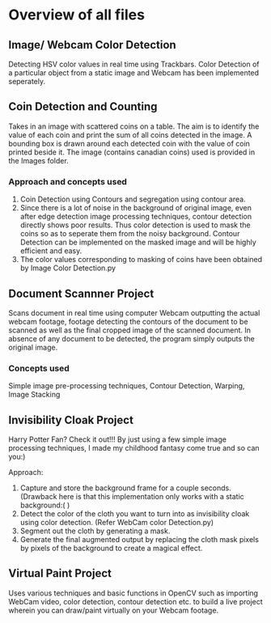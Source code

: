 # Overview of all files

## Image/ Webcam Color Detection
Detecting HSV color values in real time using Trackbars. Color Detection of a particular object from a static image and Webcam has been implemented seperately.

## Coin Detection and Counting
Takes in an image with scattered coins on a table. The aim is to identify the value of each coin and print the sum of all coins detected in the image. A bounding box is drawn around each detected coin with the value of coin printed beside it. The image (contains canadian coins) used is provided in the Images folder.

### Approach and concepts used
1. Coin Detection using Contours and segregation using contour area.
2. Since there is a lot of noise in the background of original image, even after edge detection image processing techniques, contour detection directly shows poor results. 
   Thus color detection is used to mask the coins so as to seperate them from the noisy background. Contour Detection can be implemented on the masked image and will be highly    efficient and easy.
3. The color values corresponding to masking of coins have been obtained by Image Color Detection.py

## Document Scannner Project
Scans document in real time using computer Webcam outputting the actual webcam footage, footage detecting the contours of the document to be scanned as well as the final cropped image of the scanned document. In absence of any document to be detected, the program simply outputs the original image.

### Concepts used
Simple image pre-processing techniques, Contour Detection, Warping, Image Stacking

## Invisibility Cloak Project
Harry Potter Fan? Check it out!!! By just using a few simple image processing techniques, I made my childhood fantasy come true and so can you:)

Approach:
1. Capture and store the background frame for a couple seconds. (Drawback here is that this implementation only works with a static background:( )
2. Detect the color of the cloth you want to turn into as invisibility cloak using color detection. (Refer WebCam color Detection.py)
3. Segment out the cloth by generating a mask. 
4. Generate the final augmented output by replacing the cloth mask pixels by pixels of the background to create a magical effect. 

## Virtual Paint Project
Uses various techniques and basic functions in OpenCV such as importing WebCam video, color detection, contour detection etc. to build a live project wherein you can draw/paint virtually on your Webcam footage.
